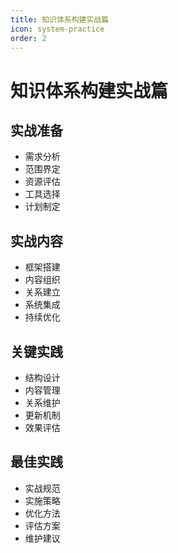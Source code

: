 ```yaml
---
title: 知识体系构建实战篇
icon: system-practice
order: 2
---
```


# 知识体系构建实战篇

## 实战准备
- 需求分析
- 范围界定
- 资源评估
- 工具选择
- 计划制定

## 实战内容
- 框架搭建
- 内容组织
- 关系建立
- 系统集成
- 持续优化

## 关键实践
- 结构设计
- 内容管理
- 关系维护
- 更新机制
- 效果评估

## 最佳实践
- 实战规范
- 实施策略
- 优化方法
- 评估方案
- 维护建议
